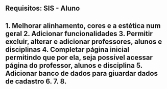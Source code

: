 <h2>Requisitos: SIS - Aluno<h2>

<p>
  1. Melhorar alinhamento, cores e a estética num geral
  2. Adicionar funcionalidades
  3. Permitir excluir, alterar e adicionar professores, alunos e disciplinas
  4. Completar página inicial permitindo que por ela, seja possível acessar página do professor, alunos e disciplina
  5. Adicionar banco de dados para giuardar dados de cadastro
  6. 
  7. 
  8. 

</p>

